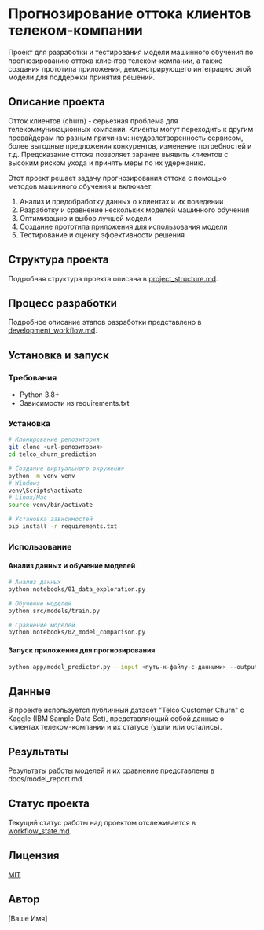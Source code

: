# Прогнозирование оттока клиентов телеком-компании

Проект для разработки и тестирования модели машинного обучения по прогнозированию оттока клиентов телеком-компании, а также создания прототипа приложения, демонстрирующего интеграцию этой модели для поддержки принятия решений.

## Описание проекта

Отток клиентов (churn) - серьезная проблема для телекоммуникационных компаний. Клиенты могут переходить к другим провайдерам по разным причинам: неудовлетворенность сервисом, более выгодные предложения конкурентов, изменение потребностей и т.д. Предсказание оттока позволяет заранее выявить клиентов с высоким риском ухода и принять меры по их удержанию.

Этот проект решает задачу прогнозирования оттока с помощью методов машинного обучения и включает:

1. Анализ и предобработку данных о клиентах и их поведении
2. Разработку и сравнение нескольких моделей машинного обучения
3. Оптимизацию и выбор лучшей модели
4. Создание прототипа приложения для использования модели
5. Тестирование и оценку эффективности решения

## Структура проекта

Подробная структура проекта описана в [project_structure.md](project_structure.md).

## Процесс разработки

Подробное описание этапов разработки представлено в [development_workflow.md](development_workflow.md).

## Установка и запуск

### Требования
- Python 3.8+
- Зависимости из requirements.txt

### Установка

```bash
# Клонирование репозитория
git clone <url-репозитория>
cd telco_churn_prediction

# Создание виртуального окружения
python -m venv venv
# Windows
venv\Scripts\activate
# Linux/Mac
source venv/bin/activate

# Установка зависимостей
pip install -r requirements.txt
```

### Использование

#### Анализ данных и обучение моделей

```bash
# Анализ данных
python notebooks/01_data_exploration.py

# Обучение моделей
python src/models/train.py

# Сравнение моделей
python notebooks/02_model_comparison.py
```

#### Запуск приложения для прогнозирования

```bash
python app/model_predictor.py --input <путь-к-файлу-с-данными> --output <путь-для-сохранения-результатов>
```

## Данные

В проекте используется публичный датасет "Telco Customer Churn" с Kaggle (IBM Sample Data Set), представляющий собой данные о клиентах телеком-компании и их статусе (ушли или остались).

## Результаты

Результаты работы моделей и их сравнение представлены в docs/model_report.md.

## Статус проекта

Текущий статус работы над проектом отслеживается в [workflow_state.md](workflow_state.md).

## Лицензия

[MIT](LICENSE)

## Автор

[Ваше Имя] 